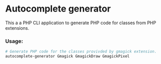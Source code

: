 # Autocomplete generator

This a a PHP CLI application to generate PHP code for classes from PHP extensions.

### Usage:

```bash
# Generate PHP code for the classes provivded by gmagick extension.
autocomplete-generator Gmagick GmagickDraw GmagickPixel
```
